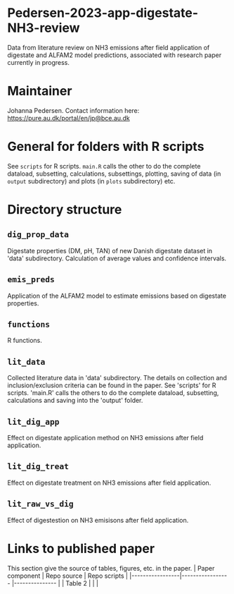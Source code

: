 # Pedersen-2023-app-digestate-NH3-review
Data from literature review on NH3 emissions after field application of digestate and ALFAM2 model predictions, associated with research paper currently in progress. 

# Maintainer
Johanna Pedersen. Contact information here: https://pure.au.dk/portal/en/jp@bce.au.dk 

# General for folders with R scripts
See `scripts` for R scripts. `main.R` calls the other to do the complete dataload, subsetting, calculations, subsettings, plotting, saving of data (in `output` subdirectory) and plots (in `plots` subdirectory) etc.

# Directory structure 
## `dig_prop_data`
Digestate properties (DM, pH, TAN) of new Danish digestate dataset in 'data' subdirectory. Calculation of average values and confidence intervals. 

## `emis_preds`
Application of the ALFAM2 model to estimate emissions based on digestate properties. 

## `functions`
R functions. 

## `lit_data`
Collected literature data in 'data' subdirectory. The details on collection and inclusion/exclusion criteria can be found in the paper. See 'scripts' for R scripts. 'main.R' calls the others to do the complete dataload, subsetting, calculations and saving into the 'output' folder. 

## `lit_dig_app`
Effect on digestate application method on NH3 emissions after field application. 

## `lit_dig_treat`
Effect on digestate treatment on NH3 emissions after field application. 

## `lit_raw_vs_dig`
Effect of digestestion on NH3 emisisons after field application. 

# Links to published paper 
This section give the source of tables, figures, etc. in the paper. 
| Paper component |  Repo source                             |  Repo scripts             |
|-----------------|-----------------                         |---------------            |
|   Table 2       |                         |  |
